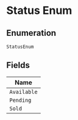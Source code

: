 
# Status Enum

## Enumeration

`StatusEnum`

## Fields

| Name |
|  --- |
| `Available` |
| `Pending` |
| `Sold` |

